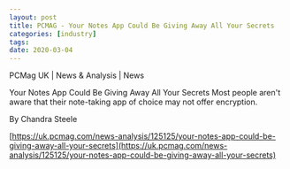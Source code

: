 ```yaml
---
layout: post
title: PCMAG - Your Notes App Could Be Giving Away All Your Secrets
categories: [industry]
tags:
date: 2020-03-04
---
```


PCMag UK | News & Analysis | News

Your Notes App Could Be Giving Away All Your Secrets
Most people aren't aware that their note-taking app of choice may not offer encryption.

By Chandra Steele

[https://uk.pcmag.com/news-analysis/125125/your-notes-app-could-be-giving-away-all-your-secrets](https://uk.pcmag.com/news-analysis/125125/your-notes-app-could-be-giving-away-all-your-secrets)
